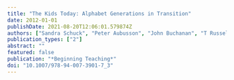 ```yaml
---
title: "The Kids Today: Alphabet Generations in Transition"
date: 2012-01-01
publishDate: 2021-08-20T12:06:01.579874Z
authors: ["Sandra Schuck", "Peter Aubusson", "John Buchanan", "T Russell"]
publication_types: ["2"]
abstract: ""
featured: false
publication: "*Beginning Teaching*"
doi: "10.1007/978-94-007-3901-7_3"
---
```


